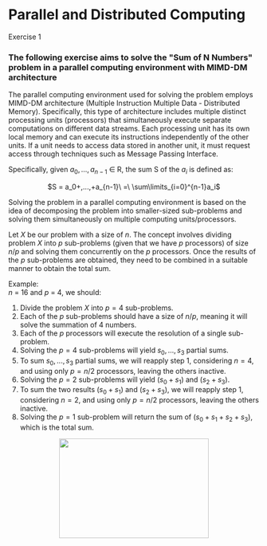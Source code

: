 # Parallel and Distributed Computing
Exercise 1
### The following exercise aims to solve the "Sum of N Numbers" problem in a parallel computing environment with MIMD-DM architecture
The parallel computing environment used for solving the problem employs MIMD-DM architecture (Multiple Instruction Multiple Data - Distributed Memory). Specifically, this type of architecture includes multiple distinct processing units (processors) that simultaneously execute separate computations on different data streams. Each processing unit has its own local memory and can execute its instructions independently of the other units. If a unit needs to access data stored in another unit, it must request access through techniques such as Message Passing Interface.

Specifically, given $a_0, ..., a_{n−1}$ ∈ R, the sum S of the $a_i$ is defined as: <br>
<p align="center"> $S = a_0+,...,+a_{n-1}\ =\ \sum\limits_{i=0}^{n-1}a_i$</p>

Solving the problem in a parallel computing environment is based on the idea of decomposing the problem into smaller-sized sub-problems and solving them simultaneously on multiple computing units/processors. 

Let $X$ be our problem with a size of $n$. The concept involves dividing problem $X$ into $p$ sub-problems (given that we have $p$ processors) of size $n/p$ and solving them concurrently on the $p$ processors. Once the results of the $p$ sub-problems are obtained, they need to be combined in a suitable manner to obtain the total sum.

Example: <br>
$n$ = 16 and $p$ = 4, we should:
  1.  Divide the problem $X$ into $p = 4$ sub-problems.
  2.  Each of the $p$ sub-problems should have a size of $n/p$, meaning it will solve the summation of $4$ numbers.
  3.  Each of the $p$ processors will execute the resolution of a single sub-problem.
  4.  Solving the $p = 4$ sub-problems will yield $s_0, ..., s_3$ partial sums.
  5.  To sum $s_0, ..., s_3$ partial sums, we will reapply step $1$, considering $n = 4$, and using only $p = n/2$ processors, leaving the others inactive.
  6.  Solving the $p = 2$ sub-problems will yield ($s_0 + s_1$) and ($s_2 + s_3$).
  7.  To sum the two results ($s_0 + s_1$) and ($s_2 + s_3$), we will reapply step $1$, considering $n = 2$, and using only $p = n/2$ processors, leaving the others inactive.
  8.  Solving the $p = 1$ sub-problem will return the sum of ($s_0 + s_1 + s_2 + s_3$), which is the total sum.


<p align="center">
<img src="https://github.com/Peppebalzanoo/pdc-e1/assets/59487799/c580ac51-26f2-4238-a737-df1614297334" align="center" width="300" 
     height="200"/>
</p>
